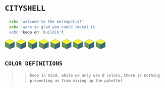 # ```CITYSHELL```

```bash
  echo 'welcome to the metropolis!'
  echo 'were so glad you could [make] it
  echo 'keep on' buildin'!
```

![](block.png)
![](block.png)
![](block.png)
![](block.png)
![](block.png)
![](block.png)
![](block.png)
![](block.png)
![](block.png)
## ```COLOR DEFINITIONS```

>
>> ```keep in mind, while we only use 8 colors,```
>> ```there is nothing preventing us from mixing up the palette!```
>
```c
   
```

